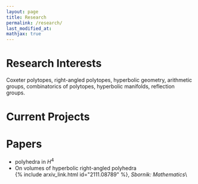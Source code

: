 ```yaml
---
layout: page
title: Research
permalink: /research/
last_modified_at: 
mathjax: true
---
```


# Research Interests
Coxeter polytopes, right-angled polytopes, hyperbolic geometry, arithmetic groups, combinatorics of polytopes, hyperbolic manifolds, reflection groups.

# Current Projects


# Papers

- polyhedra in $H^4$
- On volumes of hyperbolic right-angled polyhedra\
  {% include arxiv_link.html id="2111.08789" %}, *Sbornik: Mathematics*\

